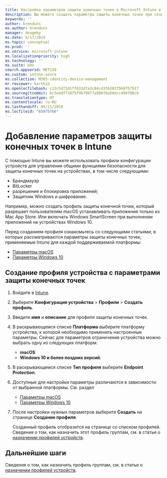 ```yaml
---
title: Настройка параметров защиты конечных точек в Microsoft Intune в Azure | Документы Майкрософт
description: Вы можете создать параметры защиты конечных точек при создании профиля устройства macOS или Windows 10 в Microsoft Intune.
keywords: ''
author: brenduns
ms.author: brenduns
manager: dougeby
ms.date: 5/17/2019
ms.topic: conceptual
ms.prod: ''
ms.service: microsoft-intune
ms.localizationpriority: high
ms.technology: ''
ms.suite: ems
search.appverid: MET150
ms.custom: intune-azure
ms.collection: M365-identity-device-management
mr.reviewer: karthib
ms.openlocfilehash: c13c5d71d1ff631d7a3c84cd3f62037569757917
ms.sourcegitcommit: bc5e4dff18f5f9b79077a888f8a58dcc490708c0
ms.translationtype: HT
ms.contentlocale: ru-RU
ms.lasthandoff: 05/21/2019
ms.locfileid: "65975766"
---
```

# <a name="add-endpoint-protection-settings-in-intune"></a>Добавление параметров защиты конечных точек в Intune

С помощью Intune вы можете использовать профили конфигурации устройств для управления общими функциями безопасности для защиты конечных точек на устройствах, в том числе следующими:
- Брандмауэр 
- BitLocker
- разрешение и блокировка приложений;  
- Защитник Windows и шифрование.

Например, можно создать профиль защиты конечной точки, который разрешает пользователям macOS устанавливать приложения только из Mac App Store. Или включать Windows SmartScreen при выполнении приложений на устройствах Windows 10.

Перед созданием профиля ознакомьтесь со следующими статьями, в которых рассматриваются параметры защиты конечных точек, применяемые Intune для каждой поддерживаемой платформы: 
   - [Параметры macOS](endpoint-protection-macos.md)
   - [Параметры Windows 10](endpoint-protection-windows-10.md)

## <a name="create-a-device-profile-containing-endpoint-protection-settings"></a>Создание профиля устройства с параметрами защиты конечных точек

1. Войдите в [Intune](https://go.microsoft.com/fwlink/?linkid=20909).
3. Выберите **Конфигурация устройства** > **Профили** > **Создать профиль**.
4. Введите **имя** и **описание** для профиля защиты конечных точек.
5. В раскрывающемся списке **Платформа** выберите платформу устройства, к которой необходимо применить настроенные параметры. Сейчас для параметров ограничения устройства можно выбрать одну из следующих платформ:
   - **macOS**
   - **Windows 10 и более поздних версий**.
6. В раскрывающемся списке **Тип профиля** выберите **Endpoint Protection**. 
7. Доступные для настройки параметры различаются в зависимости от выбранной платформы. См. раздел
   - [Параметры macOS](endpoint-protection-macos.md)
   - [Параметры Windows 10](endpoint-protection-windows-10.md)  

8. После настройки нужных параметров выберите **Создать** на странице **Создание профиля**.

   Созданный профиль отобразится на странице со списком профилей. Сведения о том, как назначить этот профиль группам, см. в статье о [назначении профилей устройств](device-profile-assign.md).


## <a name="next-steps"></a>Дальнейшие шаги  

Сведения о том, как назначить профиль группам, см. в статье о [назначении профилей устройств](device-profile-assign.md).
